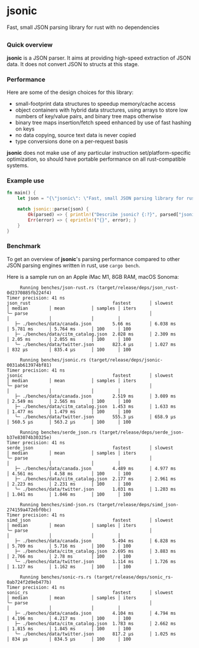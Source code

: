 # jsonic

Fast, small JSON parsing library for rust with no dependencies

##

### Quick overview
**jsonic** is a JSON parser. It aims at providing high-speed extraction of JSON data.
It does not convert JSON to structs at this stage.

### Performance
Here are some of the design choices for this library:

* small-footprint data structures to speedup memory/cache access
* object containers with hybrid data structures, using arrays to store low numbers of key/value pairs, and binary tree maps otherwise
* binary tree maps insertion/fetch speed enhanced by use of fast hashing on keys
* no data copying, source text data is never copied
* type conversions done on a per-request basis

**jsonic** does not make use of any particular instruction set/platform-specific optimization, so should have portable performance on all rust-compatible systems.

### Example use

```rust
fn main() {
    let json = "{\"jsonic\": \"Fast, small JSON parsing library for rust with no dependencies\"}";

    match jsonic::parse(json) {
        Ok(parsed) => { println!("Describe jsonic? {:?}", parsed["jsonic"].as_str()); }
        Err(error) => { eprintln!("{}", error); }
    }
}
```

### Benchmark

To get an overview of **jsonic**'s parsing performance compared to other JSON parsing engines written in rust, use ```cargo bench```.

Here is a sample run on an Apple iMac M1, 8GB RAM, macOS Sonoma:

```shell
     Running benches/json-rust.rs (target/release/deps/json_rust-0d2370885fb224f4)
Timer precision: 41 ns
json_rust                               fastest       │ slowest       │ median        │ mean          │ samples │ iters
╰─ parse                                              │               │               │               │         │
   ├─ ./benches/data/canada.json        5.66 ms       │ 6.038 ms      │ 5.781 ms      │ 5.764 ms      │ 100     │ 100
   ├─ ./benches/data/citm_catalog.json  2.028 ms      │ 2.309 ms      │ 2.05 ms       │ 2.055 ms      │ 100     │ 100
   ╰─ ./benches/data/twitter.json       823.4 µs      │ 1.027 ms      │ 832 µs        │ 835.4 µs      │ 100     │ 100

     Running benches/jsonic.rs (target/release/deps/jsonic-0031ab613974bf81)
Timer precision: 41 ns
jsonic                                  fastest       │ slowest       │ median        │ mean          │ samples │ iters
╰─ parse                                              │               │               │               │         │
   ├─ ./benches/data/canada.json        2.519 ms      │ 3.089 ms      │ 2.549 ms      │ 2.565 ms      │ 100     │ 100
   ├─ ./benches/data/citm_catalog.json  1.453 ms      │ 1.633 ms      │ 1.477 ms      │ 1.479 ms      │ 100     │ 100
   ╰─ ./benches/data/twitter.json       555.3 µs      │ 658.9 µs      │ 560.5 µs      │ 563.2 µs      │ 100     │ 100

     Running benches/serde_json.rs (target/release/deps/serde_json-b37e83074b30325e)
Timer precision: 41 ns
serde_json                              fastest       │ slowest       │ median        │ mean          │ samples │ iters
╰─ parse                                              │               │               │               │         │
   ├─ ./benches/data/canada.json        4.489 ms      │ 4.977 ms      │ 4.561 ms      │ 4.58 ms       │ 100     │ 100
   ├─ ./benches/data/citm_catalog.json  2.177 ms      │ 2.961 ms      │ 2.223 ms      │ 2.231 ms      │ 100     │ 100
   ╰─ ./benches/data/twitter.json       1.031 ms      │ 1.203 ms      │ 1.041 ms      │ 1.046 ms      │ 100     │ 100

     Running benches/simd-json.rs (target/release/deps/simd_json-274159a472ebf0bc)
Timer precision: 41 ns
simd_json                               fastest       │ slowest       │ median        │ mean          │ samples │ iters
╰─ parse                                              │               │               │               │         │
   ├─ ./benches/data/canada.json        5.494 ms      │ 6.828 ms      │ 5.709 ms      │ 5.716 ms      │ 100     │ 100
   ├─ ./benches/data/citm_catalog.json  2.695 ms      │ 3.883 ms      │ 2.766 ms      │ 2.78 ms       │ 100     │ 100
   ╰─ ./benches/data/twitter.json       1.114 ms      │ 1.726 ms      │ 1.127 ms      │ 1.162 ms      │ 100     │ 100

     Running benches/sonic-rs.rs (target/release/deps/sonic_rs-0ab724f2d9eb477b)
Timer precision: 41 ns
sonic_rs                                fastest       │ slowest       │ median        │ mean          │ samples │ iters
╰─ parse                                              │               │               │               │         │
   ├─ ./benches/data/canada.json        4.104 ms      │ 4.794 ms      │ 4.196 ms      │ 4.217 ms      │ 100     │ 100
   ├─ ./benches/data/citm_catalog.json  1.783 ms      │ 2.662 ms      │ 1.815 ms      │ 1.845 ms      │ 100     │ 100
   ╰─ ./benches/data/twitter.json       817.2 µs      │ 1.025 ms      │ 834 µs        │ 834.5 µs      │ 100     │ 100
```


